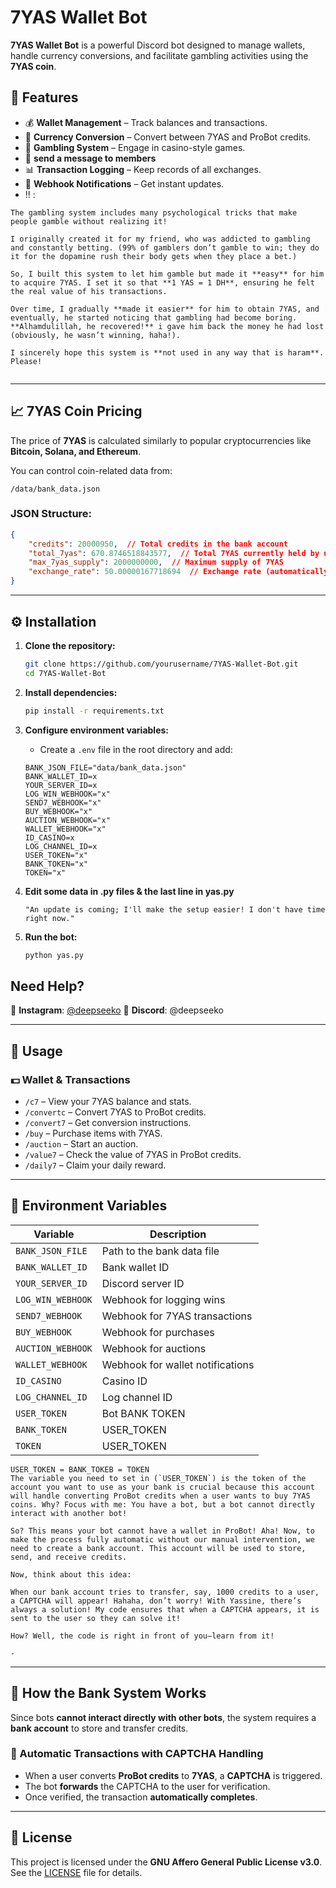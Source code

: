 # 7YAS Wallet Bot

**7YAS Wallet Bot** is a powerful Discord bot designed to manage wallets, handle currency conversions, and facilitate gambling activities using the **7YAS coin**.

## 🚀 Features

- 💰 **Wallet Management** – Track balances and transactions.
- 🔄 **Currency Conversion** – Convert between 7YAS and ProBot credits.
- 🎰 **Gambling System** – Engage in casino-style games.
- 🔔 **send a message to members**
- 📊 **Transaction Logging** – Keep records of all exchanges.
- 🔔 **Webhook Notifications** – Get instant updates.
- !! :
```
The gambling system includes many psychological tricks that make people gamble without realizing it!

I originally created it for my friend, who was addicted to gambling and constantly betting. (99% of gamblers don’t gamble to win; they do it for the dopamine rush their body gets when they place a bet.)

So, I built this system to let him gamble but made it **easy** for him to acquire 7YAS. I set it so that **1 YAS = 1 DH**, ensuring he felt the real value of his transactions.

Over time, I gradually **made it easier** for him to obtain 7YAS, and eventually, he started noticing that gambling had become boring. **Alhamdulillah, he recovered!** i gave him back the money he had lost (obviously, he wasn’t winning, haha!).

I sincerely hope this system is **not used in any way that is haram**. Please!


```
---

## 📈 7YAS Coin Pricing

The price of **7YAS** is calculated similarly to popular cryptocurrencies like **Bitcoin, Solana, and Ethereum**.

You can control coin-related data from:

```
/data/bank_data.json
```

### JSON Structure:
```json
{
    "credits": 20000950,  // Total credits in the bank account
    "total_7yas": 670.8746518843577,  // Total 7YAS currently held by users
    "max_7yas_supply": 2000000000,  // Maximum supply of 7YAS
    "exchange_rate": 50.00000167718694  // Exchange rate (automatically calculated)
}
```

---

## ⚙️ Installation

1. **Clone the repository:**
    ```sh
    git clone https://github.com/yourusername/7YAS-Wallet-Bot.git
    cd 7YAS-Wallet-Bot
    ```

2. **Install dependencies:**
    ```sh
    pip install -r requirements.txt
    ```

3. **Configure environment variables:**
   - Create a `.env` file in the root directory and add:
    ```env
    BANK_JSON_FILE="data/bank_data.json"
    BANK_WALLET_ID=x
    YOUR_SERVER_ID=x
    LOG_WIN_WEBHOOK="x"
    SEND7_WEBHOOK="x"
    BUY_WEBHOOK="x"
    AUCTION_WEBHOOK="x"
    WALLET_WEBHOOK="x"
    ID_CASINO=x
    LOG_CHANNEL_ID=x
    USER_TOKEN="x"
    BANK_TOKEN="x"
    TOKEN="x"
    ```

4. **Edit some data in .py files & the last line in yas.py**
	```
	"An update is coming; I'll make the setup easier! I don't have time right now."
	```

5. **Run the bot:**
    ```sh
    python yas.py
    ```
## Need Help?

📸 **Instagram**: [@deepseeko](https://www.instagram.com/deepseeko)
💬 **Discord**: @deepseeko

---

## 📌 Usage

### 💵 Wallet & Transactions
- `/c7` – View your 7YAS balance and stats.
- `/convertc` – Convert 7YAS to ProBot credits.
- `/convert7` – Get conversion instructions.
- `/buy` – Purchase items with 7YAS.
- `/auction` – Start an auction.
- `/value7` – Check the value of 7YAS in ProBot credits.
- `/daily7` – Claim your daily reward.

---

## 🔑 Environment Variables

| Variable | Description |
|----------|-------------|
| `BANK_JSON_FILE` | Path to the bank data file |
| `BANK_WALLET_ID` | Bank wallet ID |
| `YOUR_SERVER_ID` | Discord server ID |
| `LOG_WIN_WEBHOOK` | Webhook for logging wins |
| `SEND7_WEBHOOK` | Webhook for 7YAS transactions |
| `BUY_WEBHOOK` | Webhook for purchases |
| `AUCTION_WEBHOOK` | Webhook for auctions |
| `WALLET_WEBHOOK` | Webhook for wallet notifications |
| `ID_CASINO` | Casino ID |
| `LOG_CHANNEL_ID` | Log channel ID |
| `USER_TOKEN` | Bot BANK TOKEN |
| `BANK_TOKEN` | USER_TOKEN |
| `TOKEN` | USER_TOKEN |
```
USER_TOKEN = BANK_TOKEB = TOKEN
The variable you need to set in (`USER_TOKEN`) is the token of the account you want to use as your bank is crucial because this account will handle converting ProBot credits when a user wants to buy 7YAS coins. Why? Focus with me: You have a bot, but a bot cannot directly interact with another bot!

So? This means your bot cannot have a wallet in ProBot! Aha! Now, to make the process fully automatic without our manual intervention, we need to create a bank account. This account will be used to store, send, and receive credits.

Now, think about this idea:

When our bank account tries to transfer, say, 1000 credits to a user, a CAPTCHA will appear! Hahaha, don’t worry! With Yassine, there’s always a solution! My code ensures that when a CAPTCHA appears, it is sent to the user so they can solve it!

How? Well, the code is right in front of you—learn from it!

-
```
---

## 🤖 How the Bank System Works

Since bots **cannot interact directly with other bots**, the system requires a **bank account** to store and transfer credits.

### 🔄 Automatic Transactions with CAPTCHA Handling

- When a user converts **ProBot credits** to **7YAS**, a **CAPTCHA** is triggered.
- The bot **forwards** the CAPTCHA to the user for verification.
- Once verified, the transaction **automatically completes**.

---

## 📜 License

This project is licensed under the **GNU Affero General Public License v3.0**.
See the [LICENSE](LICENSE) file for details.
```
